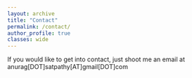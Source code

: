 ```yaml
---
layout: archive
title: "Contact"
permalink: /contact/
author_profile: true
classes: wide
---
```


If you would like to get into contact, just shoot me an email at
anurag[DOT]satpathy[AT]gmail[DOT]com